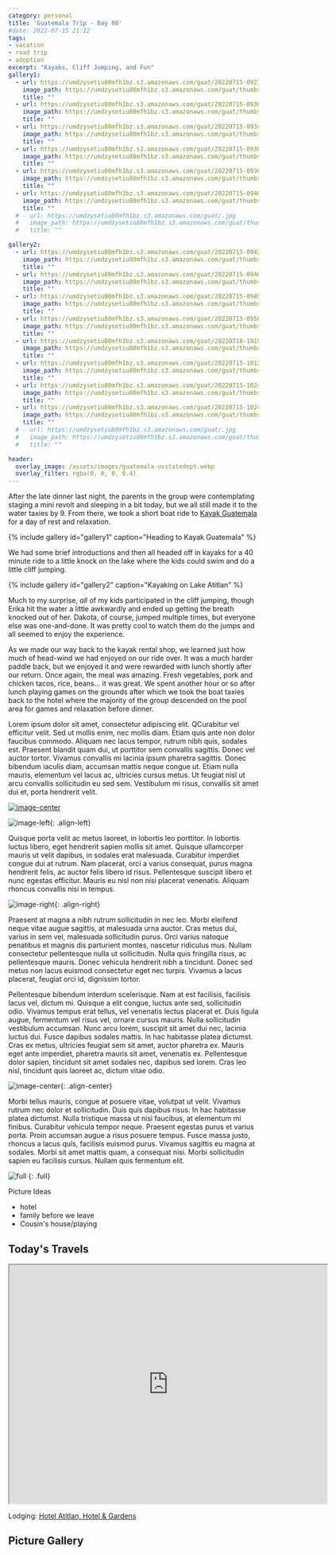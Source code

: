 ```yaml
---
category: personal
title: 'Guatemala Trip - Day 08'
#date: 2022-07-15 21:12
tags:
- vacation
- road trip
- adoption
excerpt: "Kayaks, Cliff Jumping, and Fun"
gallery1:
  - url: https://umdzysetiu80mfh1bz.s3.amazonaws.com/guat/20220715-092717.jpg
    image_path: https://umdzysetiu80mfh1bz.s3.amazonaws.com/guat/thumbs/20220715-092717.gif 
    title: ""
  - url: https://umdzysetiu80mfh1bz.s3.amazonaws.com/guat/20220715-093026.jpg
    image_path: https://umdzysetiu80mfh1bz.s3.amazonaws.com/guat/thumbs/20220715-093026.gif 
    title: ""
  - url: https://umdzysetiu80mfh1bz.s3.amazonaws.com/guat/20220715-093434.jpg
    image_path: https://umdzysetiu80mfh1bz.s3.amazonaws.com/guat/thumbs/20220715-093434.gif 
    title: ""
  - url: https://umdzysetiu80mfh1bz.s3.amazonaws.com/guat/20220715-093837.jpg
    image_path: https://umdzysetiu80mfh1bz.s3.amazonaws.com/guat/thumbs/20220715-093837.gif 
    title: ""
  - url: https://umdzysetiu80mfh1bz.s3.amazonaws.com/guat/20220715-093850.jpg
    image_path: https://umdzysetiu80mfh1bz.s3.amazonaws.com/guat/thumbs/20220715-093850.gif 
    title: ""
  - url: https://umdzysetiu80mfh1bz.s3.amazonaws.com/guat/20220715-094001.jpg
    image_path: https://umdzysetiu80mfh1bz.s3.amazonaws.com/guat/thumbs/20220715-094001.gif 
    title: ""
  # - url: https://umdzysetiu80mfh1bz.s3.amazonaws.com/guat/.jpg
  #   image_path: https://umdzysetiu80mfh1bz.s3.amazonaws.com/guat/thumbs/.gif 
  #   title: ""

gallery2:
  - url: https://umdzysetiu80mfh1bz.s3.amazonaws.com/guat/20220715-094238.jpg
    image_path: https://umdzysetiu80mfh1bz.s3.amazonaws.com/guat/thumbs/20220715-094238.gif 
    title: ""
  - url: https://umdzysetiu80mfh1bz.s3.amazonaws.com/guat/20220715-094857.jpg
    image_path: https://umdzysetiu80mfh1bz.s3.amazonaws.com/guat/thumbs/20220715-094857.gif 
    title: ""
  - url: https://umdzysetiu80mfh1bz.s3.amazonaws.com/guat/20220715-094937.jpg
    image_path: https://umdzysetiu80mfh1bz.s3.amazonaws.com/guat/thumbs/20220715-094937.gif 
    title: ""
  - url: https://umdzysetiu80mfh1bz.s3.amazonaws.com/guat/20220715-095856.jpg
    image_path: https://umdzysetiu80mfh1bz.s3.amazonaws.com/guat/thumbs/20220715-095856.gif 
    title: ""
  - url: https://umdzysetiu80mfh1bz.s3.amazonaws.com/guat/20220718-191521.jpg
    image_path: https://umdzysetiu80mfh1bz.s3.amazonaws.com/guat/thumbs/20220718-191521.gif 
    title: ""
  - url: https://umdzysetiu80mfh1bz.s3.amazonaws.com/guat/20220715-101231.jpg
    image_path: https://umdzysetiu80mfh1bz.s3.amazonaws.com/guat/thumbs/20220715-101231.gif 
    title: ""
  - url: https://umdzysetiu80mfh1bz.s3.amazonaws.com/guat/20220715-102411.jpg
    image_path: https://umdzysetiu80mfh1bz.s3.amazonaws.com/guat/thumbs/20220715-102411.gif 
    title: ""
  - url: https://umdzysetiu80mfh1bz.s3.amazonaws.com/guat/20220715-102414.jpg
    image_path: https://umdzysetiu80mfh1bz.s3.amazonaws.com/guat/thumbs/20220715-102414.gif 
    title: ""
  # - url: https://umdzysetiu80mfh1bz.s3.amazonaws.com/guat/.jpg
  #   image_path: https://umdzysetiu80mfh1bz.s3.amazonaws.com/guat/thumbs/.gif 
  #   title: ""

header:
  overlay_image: /assets/images/guatemala-usstatedept.webp
  overlay_filter: rgba(0, 0, 0, 0.4)
---
```


After the late dinner last night, the parents in the group were contemplating staging a mini revolt and sleeping in a bit today, but we all still made it to the water taxies by 9. From there, we took a short boat ride to [Kayak Guatemala](https://kayakguatemala.com/) for a day of rest and relaxation.

{% include gallery id="gallery1" caption="Heading to Kayak Guatemala" %}

We had some brief introductions and then all headed off in kayaks for a 40 minute ride to a little knock on the lake where the kids could swim and do a little cliff jumping.

{% include gallery id="gallery2" caption="Kayaking on Lake Atitlan" %}

Much to my surprise, *all* of my kids participated in the cliff jumping, though Erika hit the water a little awkwardly and ended up getting the breath knocked out of her. Dakota, of course, jumped multiple times, but everyone else was one-and-done. It was pretty cool to watch them  do the jumps and all seemed to enjoy the experience. 

As we made our way back to the kayak rental shop, we learned just how much of head-wind we had enjoyed on our ride over. It was a much harder paddle back, but we enjoyed it and were rewarded with lunch shortly after our return. Once again, the meal was amazing. Fresh vegetables, pork and chicken tacos, rice, beans… it was great. We spent another hour or so after lunch playing games on the grounds after which we took the boat taxies back to the hotel where the majority of the group descended on the pool area for games and relaxation before dinner.  


Lorem ipsum dolor sit amet, consectetur adipiscing elit. QCurabitur vel efficitur velit. Sed ut mollis enim, nec mollis diam. Etiam quis ante non dolor faucibus commodo. Aliquam nec lacus tempor, rutrum nibh quis, sodales est. Praesent blandit quam dui, ut porttitor sem convallis sagittis. Donec vel auctor tortor. Vivamus convallis mi lacinia ipsum pharetra sagittis. Donec bibendum iaculis diam, accumsan mattis neque congue ut. Etiam nulla mauris, elementum vel lacus ac, ultricies cursus metus. Ut feugiat nisl ut arcu convallis sollicitudin eu sed sem. Vestibulum mi risus, convallis sit amet dui et, porta hendrerit velit.

[![image-center](/assets/images/elevation_day01.png)](/assets/images/elevation_day01.png)

![image-left](/assets/images/filename-150x150.jpg){: .align-left} 

Quisque porta velit ac metus laoreet, in lobortis leo porttitor. In lobortis luctus libero, eget hendrerit sapien mollis sit amet. Quisque ullamcorper mauris ut velit dapibus, in sodales erat malesuada. Curabitur imperdiet congue dui at rutrum. Nam placerat, orci a varius consequat, purus magna hendrerit felis, ac auctor felis libero id risus. Pellentesque suscipit libero et nunc egestas efficitur. Mauris eu nisl non nisi placerat venenatis. Aliquam rhoncus convallis nisi in tempus.

![image-right](/assets/images/filename-300x200.jpg){: .align-right}

Praesent at magna a nibh rutrum sollicitudin in nec leo. Morbi eleifend neque vitae augue sagittis, at malesuada urna auctor. Cras metus dui, varius in sem vel, malesuada sollicitudin purus. Orci varius natoque penatibus et magnis dis parturient montes, nascetur ridiculus mus. Nullam consectetur pellentesque nulla ut sollicitudin. Nulla quis fringilla risus, ac pellentesque mauris. Donec vehicula hendrerit nibh a tincidunt. Donec sed metus non lacus euismod consectetur eget nec turpis. Vivamus a lacus placerat, feugiat orci id, dignissim tortor.

Pellentesque bibendum interdum scelerisque. Nam at est facilisis, facilisis lacus vel, dictum mi. Quisque a elit congue, luctus ante sed, sollicitudin odio. Vivamus tempus erat tellus, vel venenatis lectus placerat et. Duis ligula augue, fermentum vel risus vel, ornare cursus mauris. Nulla sollicitudin vestibulum accumsan. Nunc arcu lorem, suscipit sit amet dui nec, lacinia luctus dui. Fusce dapibus sodales mattis. In hac habitasse platea dictumst. Cras ex metus, ultricies feugiat sem sit amet, auctor pharetra ex. Mauris eget ante imperdiet, pharetra mauris sit amet, venenatis ex. Pellentesque dolor sapien, tincidunt sit amet sodales nec, dapibus sed lorem. Cras leo nisl, tincidunt quis laoreet ac, dictum vitae odio.

![image-center](/assets/images/filename-580x300.jpg){: .align-center}

Morbi tellus mauris, congue at posuere vitae, volutpat ut velit. Vivamus rutrum nec dolor et sollicitudin. Duis quis dapibus risus. In hac habitasse platea dictumst. Nulla tristique massa ut nisi faucibus, at elementum mi finibus. Curabitur vehicula tempor neque. Praesent egestas purus et varius porta. Proin accumsan augue a risus posuere tempus. Fusce massa justo, rhoncus a lacus quis, facilisis euismod purus. Vivamus sagittis eu magna at sodales. Morbi sit amet mattis quam, a consequat nisi. Morbi sollicitudin sapien eu facilisis cursus. Nullam quis fermentum elit.

![full](/assets/images/filename-1200x400.jpg)
{: .full}

Picture Ideas

- hotel
- family before we leave
- Cousin's house/playing

## Today's Travels

<iframe src="https://www.google.com/maps/d/u/0/embed?mid=1o3i327n64rQvfXeTaJlFu6k0az0_3qc&ehbc=2E312F" width="640" height="480"></iframe>

Lodging: [Hotel Atitlan, Hotel & Gardens](https://www.hotelatitlan.com/)

## Picture Gallery


